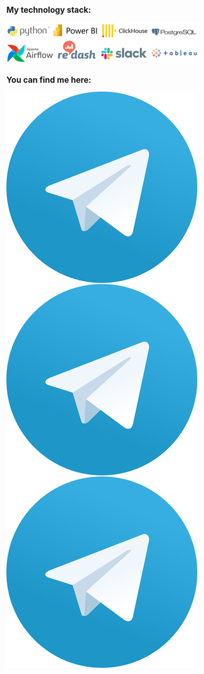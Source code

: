 ## My technology stack:
![Stack](https://github.com/Vlkoz/Vlkoz/blob/main/assets/stack.png)

## You can find me here:
[![Telegram](https://github.com/Vlkoz/Vlkoz/blob/main/assets/telegram-logo-png-0.png)](https://t.me/slam_vk) [![Telegram](https://github.com/Vlkoz/Vlkoz/blob/main/assets/telegram-logo-png-0.png)](https://t.me/slam_vk) [![Telegram](https://github.com/Vlkoz/Vlkoz/blob/main/assets/telegram-logo-png-0.png)](https://t.me/slam_vk)